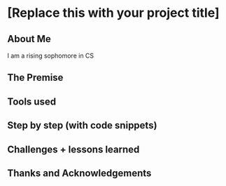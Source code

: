 # [Replace this with your project title]

## About Me
I am a rising sophomore in CS

## The Premise

## Tools used

## Step by step (with code snippets)

## Challenges + lessons learned

## Thanks and Acknowledgements
